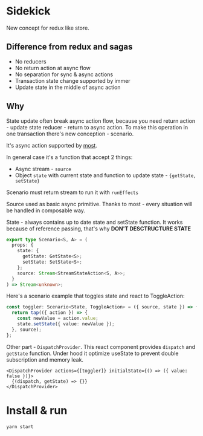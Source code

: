 # Sidekick

New concept for redux like store.

## Difference from redux and sagas

- No reducers
- No return action at async flow
- No separation for sync & async actions
- Transaction state change supported by immer
- Update state in the middle of async action

## Why

State update often break async action flow, because you need return action - update state reducer - return to async action. To make this operation in one transaction there's new conception - scenario.

It's async action supported by [most](https://github.com/mostjs/core).

In general case it's a function that accept 2 things:

- Async stream - `source`
- Object `state` with current state and function to update state - `{getState, setState}`

Scenario must return stream to run it with `runEffects`

Source used as basic async primitive. Thanks to most - every situation will be handled in composable way.

State - always contains up to date state and setState function.
It works because of reference passing, that's why **DON'T DESCTRUCTURE STATE**

```ts
export type Scenario<S, A> = (
  props: {
    state: {
      getState: GetState<S>;
      setState: SetState<S>;
    };
    source: Stream<StreamStateAction<S, A>>;
  }
) => Stream<unknown>;
```

Here's a scenario example that toggles state and react to ToggleAction:

```ts
const toggler: Scenario<State, ToggleAction> = ({ source, state }) => {
  return tap(({ action }) => {
    const newValue = action.value;
    state.setState({ value: newValue });
  }, source);
};
```

Other part - `DispatchProvider`. This react component provides `dispatch` and `getState` function. Under hood it optimize useState to prevent double subscription and memory leak.

```tsx
<DispatchProvider actions={[toggler]} initialState={() => ({ value: false })}>
  {(dispatch, getState) => {}}
</DispatchProvider>
```

# Install & run

```
yarn start
```
